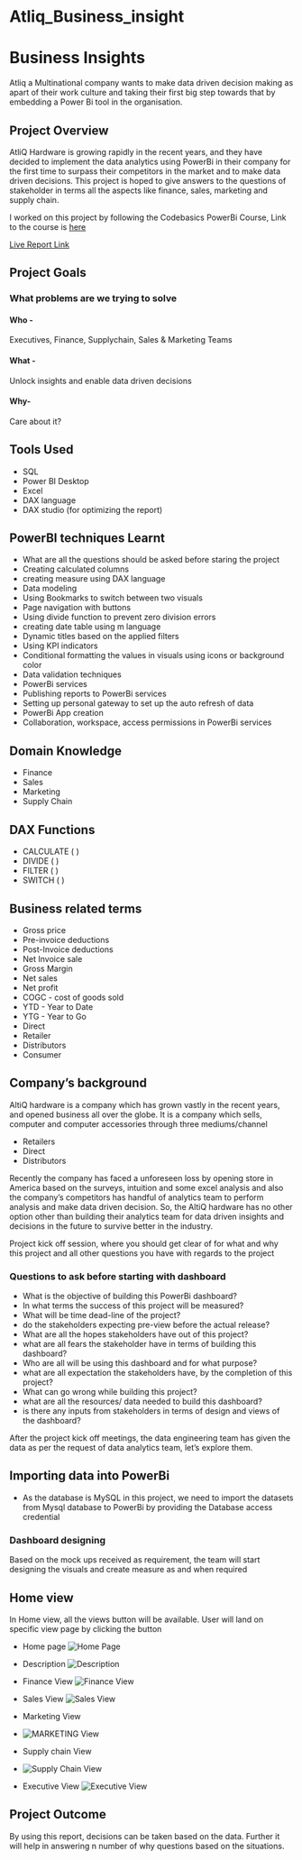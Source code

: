# Atliq_Business_insight
# Business Insights 

Atliq a Multinational company wants to make data driven decision making as apart of their work culture and taking their first big step towards that by embedding a Power Bi tool in the organisation.

## Project Overview

AtliQ Hardware is growing rapidly in the recent years, and they have decided to implement the data analytics using PowerBi in their company for the first time to surpass their competitors in the market and to make data driven decisions. This project is hoped to give answers to the questions of stakeholder in terms all the aspects like finance, sales, marketing and supply chain.

I worked on this project by following the Codebasics PowerBi Course, Link to the course is [here](https://codebasics.io/courses/power-bi-data-analysis-with-end-to-end-project)

[Live Report Link](https://app.powerbi.com/view?r=eyJrIjoiZDk2NjVlNzAtZGJkYS00YmYyLThlYzItNmQ4YjEwMTAwNDNkIiwidCI6ImRmODY3OWNkLWE4MGUtNDVkOC05OWFjLWM4M2VkN2ZmOTVhMCJ9)


## Project Goals

### What problems are we trying to solve
#### Who - 
Executives, Finance, Supplychain, Sales & Marketing Teams

#### What -
Unlock insights and enable data driven decisions

#### Why-
Care about it?

## Tools Used

- SQL
- Power BI Desktop
- Excel
- DAX language
- DAX studio (for optimizing the report)

## PowerBI techniques Learnt

- What are all the questions should be asked before staring the project
- Creating calculated columns
- creating measure using DAX language
- Data modeling
- Using Bookmarks to switch between two visuals
- Page navigation with buttons
- Using divide function to prevent zero division errors
- creating date table using m language
- Dynamic titles based on the applied filters
- Using KPI indicators
- Conditional formatting the values in visuals using icons or background color
- Data validation techniques
- PowerBi services
- Publishing reports to PowerBi services
- Setting up personal gateway to set up the auto refresh of data
- PowerBi App creation
- Collaboration, workspace, access permissions in PowerBi services

## Domain Knowledge

- Finance
- Sales
- Marketing
- Supply Chain 

## DAX Functions

- CALCULATE ( )
- DIVIDE ( )
- FILTER ( )
- SWITCH ( )


## Business related terms

- Gross price
- Pre-invoice deductions
- Post-Invoice deductions
- Net Invoice sale
- Gross Margin
- Net sales
- Net profit
- COGC - cost of goods sold
- YTD - Year to Date
- YTG - Year to Go
- Direct
- Retailer
- Distributors
- Consumer

## Company’s background

AltiQ hardware is a company which has grown vastly in the recent years, and opened business all over the globe. It is a company which sells, computer and computer accessories through three mediums/channel

- Retailers
- Direct
- Distributors

Recently the company has faced a unforeseen loss by opening store in America based on the surveys, intuition and some excel analysis and also the company’s competitors has handful of analytics team to perform analysis and make data driven decision. So, the AltiQ hardware has no other option other than building their analytics team for data driven insights and decisions in the future to survive better in the industry. 

Project kick off session, where you should get clear of for what and why this project and all other questions you have with regards to the project

### Questions to ask before starting with dashboard

- What is the objective of building this PowerBi dashboard?
- In what terms the success of this project will be measured?
- What will be time dead-line of the project?
- do the stakeholders expecting pre-view before the actual release?
- What are all the hopes stakeholders have out of this project?
- what are all fears the stakeholder have in terms of building this dashboard?
- Who are all will be using this dashboard and for what purpose?
- what are all expectation the stakeholders have, by the completion of this project?
- What can go wrong while building this project?
- what are all the resources/ data needed to build this dashboard?
- is there any inputs from stakeholders in terms of design and views of the dashboard?

After the project kick off meetings, the data engineering team has given the data as per the request of data analytics team, let’s explore them.

## Importing data into PowerBi

- As the database is MySQL in this project, we need to import the datasets from Mysql database to PowerBi by providing the Database access credential



### Dashboard designing

Based on the mock ups received as requirement, the team will start designing the visuals and create measure as and when required

## Home view

In Home view, all the views button will be available. User will land on specific view page by clicking the button 

- Home page
![Home Page](https://github.com/Reyyadav/Atliq_Business_insight/assets/153619494/a559efb1-80af-4502-a352-d86729216371)

- Description
![Description](https://github.com/Reyyadav/Atliq_Business_insight/assets/153619494/5ff752a2-3d8d-4616-995e-50317c8ec203)

- Finance View
![Finance View](https://github.com/Reyyadav/Atliq_Business_insight/assets/153619494/742f2204-9713-4f34-8d46-ef1b8e36ab78)

- Sales View
![Sales View](https://github.com/Reyyadav/Atliq_Business_insight/assets/153619494/a8255172-2762-4a60-a204-e9d20680a588)

- Marketing View
- ![MARKETING View](https://github.com/Reyyadav/Atliq_Business_insight/assets/153619494/5ebc1155-6f12-43f5-a90a-4c991a740db2)

- Supply chain View
- ![Supply Chain View](https://github.com/Reyyadav/Atliq_Business_insight/assets/153619494/8f132da5-99c6-481c-a5a9-47fc89853966)

- Executive View
![Executive View](https://github.com/Reyyadav/Atliq_Business_insight/assets/153619494/8a7cb4d1-b0ee-4009-ab93-182ce0944297)

## Project Outcome

By using this report, decisions can be taken based on the data. Further it will help in answering n number of why questions based on the situations.
